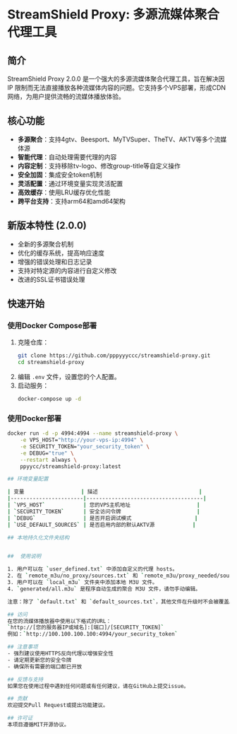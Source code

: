 # StreamShield Proxy: 多源流媒体聚合代理工具

## 简介
StreamShield Proxy 2.0.0 是一个强大的多源流媒体聚合代理工具，旨在解决因 IP 限制而无法直接播放各种流媒体内容的问题。它支持多个VPS部署，形成CDN网络，为用户提供流畅的流媒体播放体验。

## 核心功能
- **多源聚合**：支持4gtv、Beesport、MyTVSuper、TheTV、AKTV等多个流媒体源
- **智能代理**：自动处理需要代理的内容
- **内容定制**：支持移除tv-logo、修改group-title等自定义操作
- **安全加固**：集成安全token机制
- **灵活配置**：通过环境变量实现灵活配置
- **高效缓存**：使用LRU缓存优化性能
- **跨平台支持**：支持arm64和amd64架构

## 新版本特性 (2.0.0)
- 全新的多源聚合机制
- 优化的缓存系统，提高响应速度
- 增强的错误处理和日志记录
- 支持对特定源的内容进行自定义修改
- 改进的SSL证书错误处理

## 快速开始

### 使用Docker Compose部署
1. 克隆仓库：
    ```bash
    git clone https://github.com/pppyyyccc/streamshield-proxy.git
    cd streamshield-proxy
    ```
2. 编辑 `.env` 文件，设置您的个人配置。
3. 启动服务：
    ```bash
    docker-compose up -d
    ```
    
### 使用Docker部署
```bash
docker run -d -p 4994:4994 --name streamshield-proxy \
    -e VPS_HOST="http://your-vps-ip:4994" \
    -e SECURITY_TOKEN="your_security_token" \
    -e DEBUG="true" \
    --restart always \
    ppyycc/streamshield-proxy:latest

## 环境变量配置

| 变量                  | 描述                                |
|-----------------------|-------------------------------------|
| `VPS_HOST`            | 您的VPS主机地址                     |
| `SECURITY_TOKEN`      | 安全访问令牌                        |
| `DEBUG`               | 是否开启调试模式                    |
| `USE_DEFAULT_SOURCES` | 是否启用内部的默认AKTV源            |

## 本地持久化文件夹结构


##  使用说明

1. 用户可以在 `user_defined.txt` 中添加自定义的代理 hosts。
2. 在 `remote_m3u/no_proxy/sources.txt` 和 `remote_m3u/proxy_needed/sources.txt` 中添加远程 M3U 源。
3. 用户可以在 `local_m3u` 文件夹中添加本地 M3U 文件。
4. `generated/all.m3u` 是程序自动生成的聚合 M3U 文件，请勿手动编辑。

注意：除了 `default.txt` 和 `default_sources.txt`，其他文件在升级时不会被覆盖。

## 访问
在您的流媒体播放器中使用以下格式的URL：
`http://[您的服务器IP或域名]:[端口]/[SECURITY_TOKEN]`
例如：`http://100.100.100.100:4994/your_security_token`

## 注意事项
- 强烈建议使用HTTPS反向代理以增强安全性
- 请定期更新您的安全令牌
- 确保所有需要的端口都已开放

## 反馈与支持
如果您在使用过程中遇到任何问题或有任何建议，请在GitHub上提交issue。

## 贡献
欢迎提交Pull Request或提出功能建议。

## 许可证
本项目遵循MIT开源协议。
